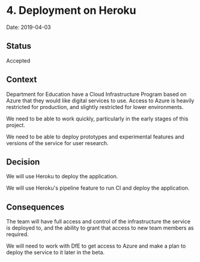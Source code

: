 # 4. Deployment on Heroku

Date: 2019-04-03

## Status

Accepted

## Context

Department for Education have a Cloud Infrastructure Program based on Azure that
they would like digital services to use. Access to Azure is heavily restricted
for production, and slightly restricted for lower environments.

We need to be able to work quickly, particularly in the early stages of this
project.

We need to be able to deploy prototypes and experimental features and versions
of the service for user research.

## Decision

We will use Heroku to deploy the application.

We will use Heroku's pipeline feature to run CI and deploy the application.

## Consequences

The team will have full access and control of the infrastructure the service is
deployed to, and the ability to grant that access to new team members as
required.

We will need to work with DfE to get access to Azure and make a plan to deploy
the service to it later in the beta.

